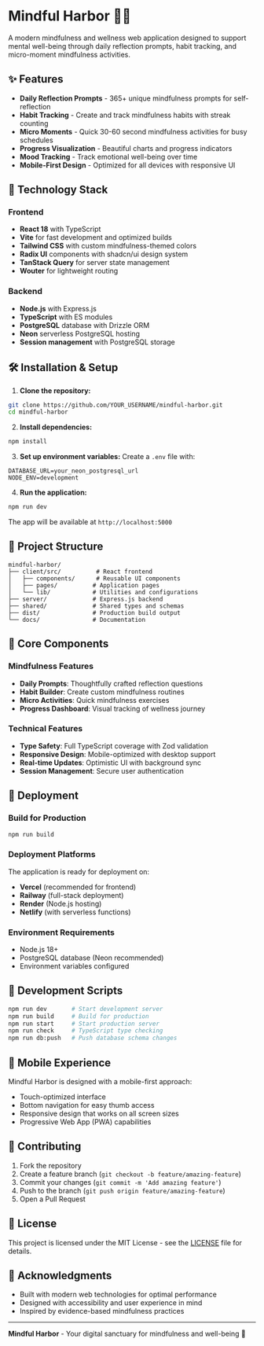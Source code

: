 # Mindful Harbor 🧘‍♀️

A modern mindfulness and wellness web application designed to support mental well-being through daily reflection prompts, habit tracking, and micro-moment mindfulness activities.

## ✨ Features

- **Daily Reflection Prompts** - 365+ unique mindfulness prompts for self-reflection
- **Habit Tracking** - Create and track mindfulness habits with streak counting
- **Micro Moments** - Quick 30-60 second mindfulness activities for busy schedules  
- **Progress Visualization** - Beautiful charts and progress indicators
- **Mood Tracking** - Track emotional well-being over time
- **Mobile-First Design** - Optimized for all devices with responsive UI

## 🚀 Technology Stack

### Frontend
- **React 18** with TypeScript
- **Vite** for fast development and optimized builds
- **Tailwind CSS** with custom mindfulness-themed colors
- **Radix UI** components with shadcn/ui design system
- **TanStack Query** for server state management
- **Wouter** for lightweight routing

### Backend  
- **Node.js** with Express.js
- **TypeScript** with ES modules
- **PostgreSQL** database with Drizzle ORM
- **Neon** serverless PostgreSQL hosting
- **Session management** with PostgreSQL storage

## 🛠️ Installation & Setup

1. **Clone the repository:**
```bash
git clone https://github.com/YOUR_USERNAME/mindful-harbor.git
cd mindful-harbor
```

2. **Install dependencies:**
```bash
npm install
```

3. **Set up environment variables:**
Create a `.env` file with:
```env
DATABASE_URL=your_neon_postgresql_url
NODE_ENV=development
```

4. **Run the application:**
```bash
npm run dev
```

The app will be available at `http://localhost:5000`

## 📁 Project Structure

```
mindful-harbor/
├── client/src/          # React frontend
│   ├── components/      # Reusable UI components
│   ├── pages/          # Application pages
│   └── lib/            # Utilities and configurations
├── server/             # Express.js backend
├── shared/             # Shared types and schemas
├── dist/               # Production build output
└── docs/               # Documentation
```

## 🎯 Core Components

### Mindfulness Features
- **Daily Prompts**: Thoughtfully crafted reflection questions
- **Habit Builder**: Create custom mindfulness routines
- **Micro Activities**: Quick mindfulness exercises
- **Progress Dashboard**: Visual tracking of wellness journey

### Technical Features
- **Type Safety**: Full TypeScript coverage with Zod validation
- **Responsive Design**: Mobile-optimized with desktop support
- **Real-time Updates**: Optimistic UI with background sync
- **Session Management**: Secure user authentication

## 🚀 Deployment

### Build for Production
```bash
npm run build
```

### Deployment Platforms
The application is ready for deployment on:
- **Vercel** (recommended for frontend)
- **Railway** (full-stack deployment)
- **Render** (Node.js hosting)
- **Netlify** (with serverless functions)

### Environment Requirements
- Node.js 18+
- PostgreSQL database (Neon recommended)
- Environment variables configured

## 🔧 Development Scripts

```bash
npm run dev       # Start development server
npm run build     # Build for production  
npm run start     # Start production server
npm run check     # TypeScript type checking
npm run db:push   # Push database schema changes
```

## 📱 Mobile Experience

Mindful Harbor is designed with a mobile-first approach:
- Touch-optimized interface
- Bottom navigation for easy thumb access
- Responsive design that works on all screen sizes
- Progressive Web App (PWA) capabilities

## 🤝 Contributing

1. Fork the repository
2. Create a feature branch (`git checkout -b feature/amazing-feature`)
3. Commit your changes (`git commit -m 'Add amazing feature'`)
4. Push to the branch (`git push origin feature/amazing-feature`)
5. Open a Pull Request

## 📄 License

This project is licensed under the MIT License - see the [LICENSE](LICENSE) file for details.

## 🙏 Acknowledgments

- Built with modern web technologies for optimal performance
- Designed with accessibility and user experience in mind
- Inspired by evidence-based mindfulness practices

---

**Mindful Harbor** - Your digital sanctuary for mindfulness and well-being 🌊